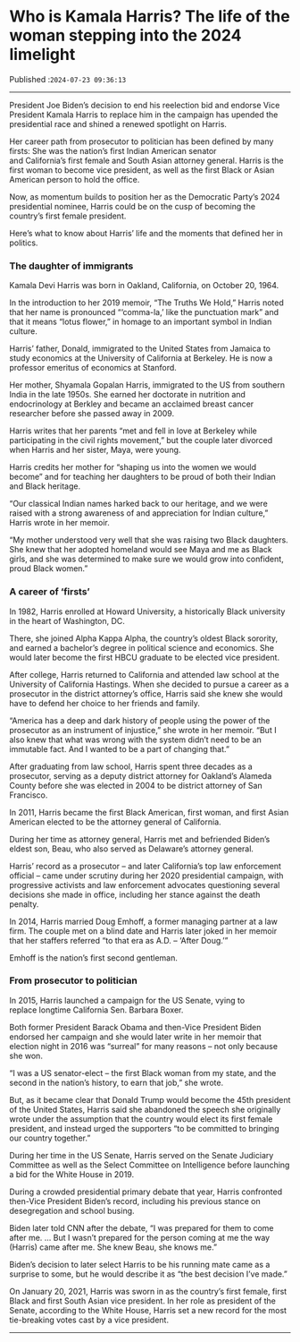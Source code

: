 # Who is Kamala Harris? The life of the woman stepping into the 2024 limelight

Published :`2024-07-23 09:36:13`

---

President Joe Biden’s decision to end his reelection bid and endorse Vice President Kamala Harris to replace him in the campaign has upended the presidential race and shined a renewed spotlight on Harris.

Her career path from prosecutor to politician has been defined by many firsts: She was the nation’s first Indian American senator and California’s first female and South Asian attorney general. Harris is the first woman to become vice president, as well as the first Black or Asian American person to hold the office.

Now, as momentum builds to position her as the Democratic Party’s 2024 presidential nominee, Harris could be on the cusp of becoming the country’s first female president.

Here’s what to know about Harris’ life and the moments that defined her in politics.

### The daughter of immigrants

Kamala Devi Harris was born in Oakland, California, on October 20, 1964.

In the introduction to her 2019 memoir, “The Truths We Hold,” Harris noted that her name is pronounced “‘comma-la,’ like the punctuation mark” and that it means “lotus flower,” in homage to an important symbol in Indian culture.

Harris’ father, Donald, immigrated to the United States from Jamaica to study economics at the University of California at Berkeley. He is now a professor emeritus of economics at Stanford.

Her mother, Shyamala Gopalan Harris, immigrated to the US from southern India in the late 1950s. She earned her doctorate in nutrition and endocrinology at Berkley and became an acclaimed breast cancer researcher before she passed away in 2009.

Harris writes that her parents “met and fell in love at Berkeley while participating in the civil rights movement,” but the couple later divorced when Harris and her sister, Maya, were young.

Harris credits her mother for “shaping us into the women we would become” and for teaching her daughters to be proud of both their Indian and Black heritage.

“Our classical Indian names harked back to our heritage, and we were raised with a strong awareness of and appreciation for Indian culture,” Harris wrote in her memoir.

“My mother understood very well that she was raising two Black daughters. She knew that her adopted homeland would see Maya and me as Black girls, and she was determined to make sure we would grow into confident, proud Black women.”

### A career of ‘firsts’

In 1982, Harris enrolled at Howard University, a historically Black university in the heart of Washington, DC.

There, she joined Alpha Kappa Alpha, the country’s oldest Black sorority, and earned a bachelor’s degree in political science and economics. She would later become the first HBCU graduate to be elected vice president.

After college, Harris returned to California and attended law school at the University of California Hastings. When she decided to pursue a career as a prosecutor in the district attorney’s office, Harris said she knew she would have to defend her choice to her friends and family.

“America has a deep and dark history of people using the power of the prosecutor as an instrument of injustice,” she wrote in her memoir. “But I also knew that what was wrong with the system didn’t need to be an immutable fact. And I wanted to be a part of changing that.”

After graduating from law school, Harris spent three decades as a prosecutor, serving as a deputy district attorney for Oakland’s Alameda County before she was elected in 2004 to be district attorney of San Francisco.

In 2011, Harris became the first Black American, first woman, and first Asian American elected to be the attorney general of California.

During her time as attorney general, Harris met and befriended Biden’s eldest son, Beau, who also served as Delaware’s attorney general.

Harris’ record as a prosecutor – and later California’s top law enforcement official – came under scrutiny during her 2020 presidential campaign, with progressive activists and law enforcement advocates questioning several decisions she made in office, including her stance against the death penalty.

In 2014, Harris married Doug Emhoff, a former managing partner at a law firm. The couple met on a blind date and Harris later joked in her memoir that her staffers referred “to that era as A.D. – ‘After Doug.’”

Emhoff is the nation’s first second gentleman.

### From prosecutor to politician

In 2015, Harris launched a campaign for the US Senate, vying to replace longtime California Sen. Barbara Boxer.

Both former President Barack Obama and then-Vice President Biden endorsed her campaign and she would later write in her memoir that election night in 2016 was “surreal” for many reasons – not only because she won.

“I was a US senator-elect – the first Black woman from my state, and the second in the nation’s history, to earn that job,” she wrote.

But, as it became clear that Donald Trump would become the 45th president of the United States, Harris said she abandoned the speech she originally wrote under the assumption that the country would elect its first female president, and instead urged the supporters “to be committed to bringing our country together.”

During her time in the US Senate, Harris served on the Senate Judiciary Committee as well as the Select Committee on Intelligence before launching a bid for the White House in 2019.

During a crowded presidential primary debate that year, Harris confronted then-Vice President Biden’s record, including his previous stance on desegregation and school busing.

Biden later told CNN after the debate, “I was prepared for them to come after me. … But I wasn’t prepared for the person coming at me the way (Harris) came after me. She knew Beau, she knows me.”

Biden’s decision to later select Harris to be his running mate came as a surprise to some, but he would describe it as “the best decision I’ve made.”

On January 20, 2021, Harris was sworn in as the country’s first female, first Black and first South Asian vice president. In her role as president of the Senate, according to the White House, Harris set a new record for the most tie-breaking votes cast by a vice president.

---

